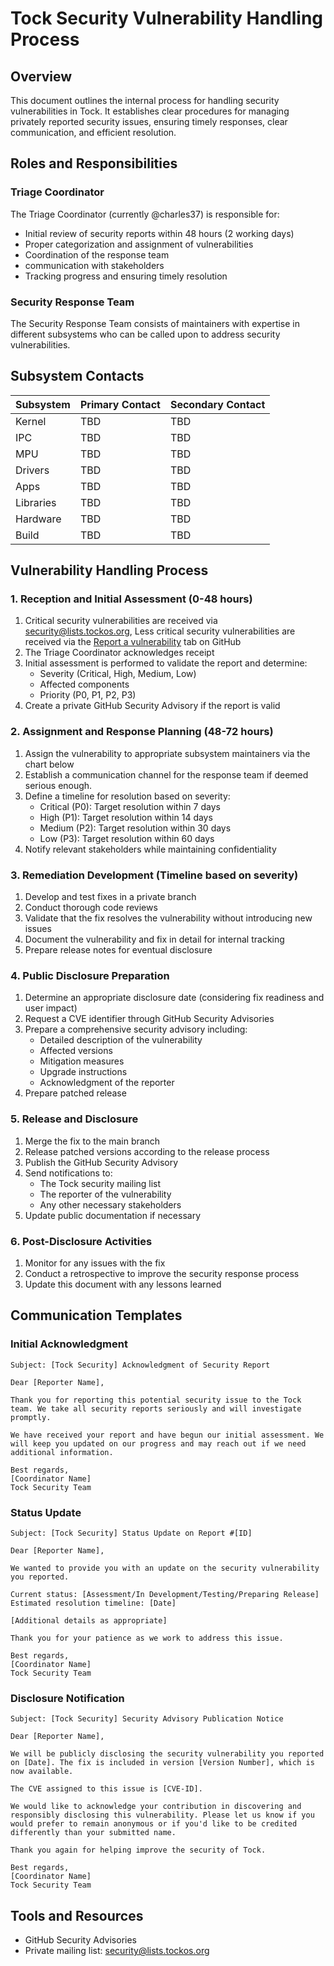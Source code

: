 # Tock Security Vulnerability Handling Process

## Overview

This document outlines the internal process for handling security vulnerabilities in Tock. It establishes clear procedures for managing privately reported security issues, ensuring timely responses, clear communication, and efficient resolution.

## Roles and Responsibilities

### Triage Coordinator

The Triage Coordinator (currently @charles37) is responsible for:

- Initial review of security reports within 48 hours (2 working days)
- Proper categorization and assignment of vulnerabilities
- Coordination of the response team
- communication with stakeholders
- Tracking progress and ensuring timely resolution

### Security Response Team

The Security Response Team consists of maintainers with expertise in different subsystems who can be called upon to address security vulnerabilities.

## Subsystem Contacts

| Subsystem | Primary Contact | Secondary Contact |
| --------- | --------------- | ----------------- |
| Kernel    | TBD             | TBD               |
| IPC       | TBD             | TBD               |
| MPU       | TBD             | TBD               |
| Drivers   | TBD             | TBD               |
| Apps      | TBD             | TBD               |
| Libraries | TBD             | TBD               |
| Hardware  | TBD             | TBD               |
| Build     | TBD             | TBD               |

## Vulnerability Handling Process

### 1. Reception and Initial Assessment (0-48 hours)

1. Critical security vulnerabilities are received via security@lists.tockos.org, Less critical security vulnerabilities are received via the [Report a vulnerability](https://github.com/tock/tock/security/advisories/new) tab on GitHub
2. The Triage Coordinator acknowledges receipt
3. Initial assessment is performed to validate the report and determine:
   - Severity (Critical, High, Medium, Low)
   - Affected components
   - Priority (P0, P1, P2, P3)
4. Create a private GitHub Security Advisory if the report is valid

### 2. Assignment and Response Planning (48-72 hours)

1. Assign the vulnerability to appropriate subsystem maintainers via the chart below
2. Establish a communication channel for the response team if deemed serious enough.
3. Define a timeline for resolution based on severity:
   - Critical (P0): Target resolution within 7 days
   - High (P1): Target resolution within 14 days
   - Medium (P2): Target resolution within 30 days
   - Low (P3): Target resolution within 60 days
4. Notify relevant stakeholders while maintaining confidentiality

### 3. Remediation Development (Timeline based on severity)

1. Develop and test fixes in a private branch
2. Conduct thorough code reviews
3. Validate that the fix resolves the vulnerability without introducing new issues
4. Document the vulnerability and fix in detail for internal tracking
5. Prepare release notes for eventual disclosure

### 4. Public Disclosure Preparation

1. Determine an appropriate disclosure date (considering fix readiness and user impact)
2. Request a CVE identifier through GitHub Security Advisories
3. Prepare a comprehensive security advisory including:
   - Detailed description of the vulnerability
   - Affected versions
   - Mitigation measures
   - Upgrade instructions
   - Acknowledgment of the reporter
4. Prepare patched release

### 5. Release and Disclosure

1. Merge the fix to the main branch
2. Release patched versions according to the release process
3. Publish the GitHub Security Advisory
4. Send notifications to:
   - The Tock security mailing list
   - The reporter of the vulnerability
   - Any other necessary stakeholders
5. Update public documentation if necessary

### 6. Post-Disclosure Activities

1. Monitor for any issues with the fix
2. Conduct a retrospective to improve the security response process
3. Update this document with any lessons learned

## Communication Templates

### Initial Acknowledgment

```
Subject: [Tock Security] Acknowledgment of Security Report

Dear [Reporter Name],

Thank you for reporting this potential security issue to the Tock team. We take all security reports seriously and will investigate promptly.

We have received your report and have begun our initial assessment. We will keep you updated on our progress and may reach out if we need additional information.

Best regards,
[Coordinator Name]
Tock Security Team
```

### Status Update

```
Subject: [Tock Security] Status Update on Report #[ID]

Dear [Reporter Name],

We wanted to provide you with an update on the security vulnerability you reported.

Current status: [Assessment/In Development/Testing/Preparing Release]
Estimated resolution timeline: [Date]

[Additional details as appropriate]

Thank you for your patience as we work to address this issue.

Best regards,
[Coordinator Name]
Tock Security Team
```

### Disclosure Notification

```
Subject: [Tock Security] Security Advisory Publication Notice

Dear [Reporter Name],

We will be publicly disclosing the security vulnerability you reported on [Date]. The fix is included in version [Version Number], which is now available.

The CVE assigned to this issue is [CVE-ID].

We would like to acknowledge your contribution in discovering and responsibly disclosing this vulnerability. Please let us know if you would prefer to remain anonymous or if you'd like to be credited differently than your submitted name.

Thank you again for helping improve the security of Tock.

Best regards,
[Coordinator Name]
Tock Security Team
```

## Tools and Resources

- GitHub Security Advisories
- Private mailing list: security@lists.tockos.org
